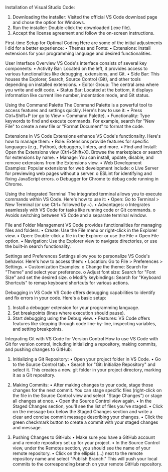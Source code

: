 

Installation of Visual Studio Code:

1.	Downloading the installer: Visited the official VS Code download page and chose the option for Windows.
2.	Run the installer: Double-click the downloaded (.exe file).
3.	Accept the license agreement and follow the on-screen instructions. 

First-time Setup for Optimal Coding
Here are some of the initial adjustments I did for a better experience:
•	Themes and Fonts: 
•	Extensions: Install extensions for your programming language and desired functionalities.

User Interface Overview
VS Code's interface consists of several key components:
•	Activity Bar: Located on the left, it provides access to various functionalities like debugging, extensions, and Git.
•	Side Bar: This houses the Explorer, Search, Source Control (Git), and other tools depending on installed extensions.
•	Editor Group: The central area where you write and edit code.
•	Status Bar: Located at the bottom, it displays information like current line number, indentation mode, and Git status.

Using the Command Palette
The Command Palette is a powerful tool to access features and settings quickly. 
Here's how to use it: 
•	Press Ctrl+Shift+P (or go to View > Command Palette).
•	Functionality: Type keywords to find and execute commands. For example, search for "New File" to create a new file or "Format Document" to format the code.

Extensions in VS Code
Extensions enhance VS Code's functionality. Here's how to manage them:
•	Role: Extensions provide features for specific languages (e.g., Python), debuggers, linters, and more.
•	Find and Install: Open the Extensions view (Ctrl+Shift+X). Browse the marketplace or search for extensions by name.
•	Manage: You can install, update, disable, and remove extensions from the Extensions view.
•	Web Development Examples: Popular extensions for web development include: 
o	Live Server for previewing web pages without a server.
o	ESLint for identifying and fixing JavaScript errors.
o	Debugger for Chrome to debug code running in Chrome.

Using the Integrated Terminal
The integrated terminal allows you to execute commands within VS Code. Here's how to use it:
•	Open: Go to Terminal > New Terminal (or use Ctrl+ followed by ~).
•	Advantages: 
o	Integrates seamlessly with VS Code for tasks like running code or Git commands.
o	Avoids switching between VS Code and a separate terminal window.

File and Folder Management
VS Code provides functionalities for managing files and folders:
•	Create: Use the File menu or right-click in the Explorer view.
•	Open: Double-click a file in the Explorer or use the File > Open File option.
•	Navigation: Use the Explorer view to navigate directories, or use the built-in search functionality.

Settings and Preferences
Settings allow you to personalize VS Code's behavior.
Here's how to access them:
•	Location: Go to File > Preferences > Settings.
•	Customization Examples: 
o	Change the theme: Search for "Theme" and select your preference.
o	Adjust font size: Search for "Font Size" and set the desired size.
o	Modify keybindings: Search for "Keyboard Shortcuts" to remap keyboard shortcuts for various actions.

Debugging in VS Code
VS Code offers debugging capabilities to identify and fix errors in your code. 
Here's a basic setup:
1.	Install a debugger extension for your programming language.
2.	Set breakpoints (lines where execution should pause).
3.	Start debugging using the Debug view.
•	Features: VS Code offers features like stepping through code line-by-line, inspecting variables, and setting breakpoints.

Integrating Git with VS Code for Version Control
 How to use VS Code with Git for version control, including initializing a repository, making commits, and pushing changes to GitHub:
1. Initializing a Git Repository:
•	Open your project folder in VS Code.
•	Go to the Source Control tab.
•	Search for "Git: Initialize Repository" and select it. This creates a new. git folder in your project directory, marking it as a Git 
repository.

2. Making Commits:
•	After making changes to your code, stage those changes for the next commit. You can stage specific files (right-click on the file in the Source Control view and select "Stage Changes") or stage all changes at once.
•	Open the Source Control view again.
•	In the Staged Changes section, you'll see the list of files you've staged.
•	Click on the message box below the Staged Changes section and write a clear and concise commit message describing your changes.
•	Click the green checkmark button to create a commit with your staged changes and message.

3. Pushing Changes to GitHub:
•	Make sure you have a GitHub account and a remote repository set up for your project.
•	In the Source Control view, under the Remotes section, you should see the name of your remote repository.
•	Click on the ellipsis (...) next to the remote repository name and select "Publish Branch." This will push your local commits to the corresponding branch on your remote GitHub repository.



